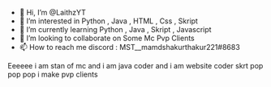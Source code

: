 - 👋 Hi, I’m @LaithzYT
- 👀 I’m interested in Python , Java , HTML , Css , Skript
- 🌱 I’m currently learning Python , Java , Skript , Javascript
- 💞️ I’m looking to collaborate on Some Mc Pvp Clients
- 📫 How to reach me discord : MST__mamdshakurthakur221#8683

Eeeeee i am stan of mc and i am java coder and i am website coder
skrt pop pop pop i make pvp clients

<!---
LaithzYT/LaithzYT is a ✨ special ✨ repository because its `README.md` (this file) appears on your GitHub profile.
You can click the Preview link to take a look at your changes.
--->
